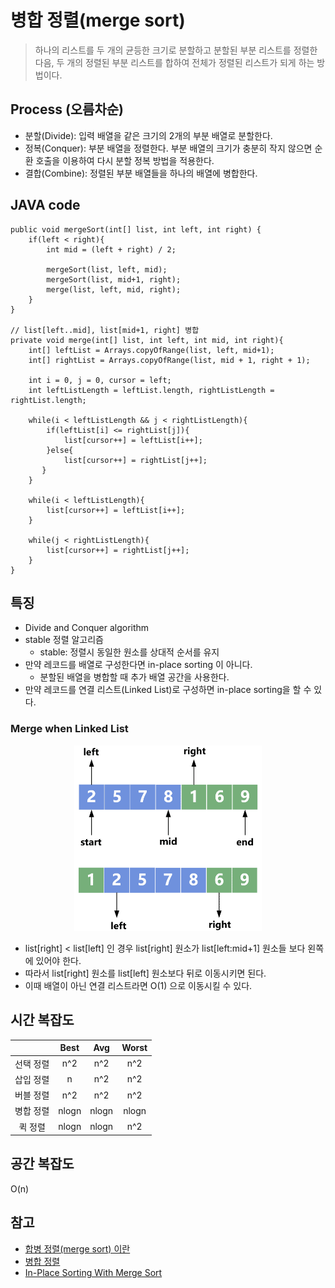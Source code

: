 # 병합 정렬(merge sort)
> 하나의 리스트를 두 개의 균등한 크기로 분할하고 분할된 부분 리스트를 정렬한 다음, 두 개의 정렬된 부분 리스트를 합하여 전체가 정렬된 리스트가 되게 하는 방법이다.

## Process (오름차순)
- 분할(Divide): 입력 배열을 같은 크기의 2개의 부분 배열로 분할한다.
- 정복(Conquer): 부분 배열을 정렬한다. 부분 배열의 크기가 충분히 작지 않으면 순환 호출을 이용하여 다시 분할 정복 방법을 적용한다.
- 결합(Combine): 정렬된 부분 배열들을 하나의 배열에 병합한다.

## JAVA code
```
public void mergeSort(int[] list, int left, int right) {
    if(left < right){
        int mid = (left + right) / 2;

        mergeSort(list, left, mid);
        mergeSort(list, mid+1, right);
        merge(list, left, mid, right);
    }
}
    
// list[left..mid], list[mid+1, right] 병합
private void merge(int[] list, int left, int mid, int right){
    int[] leftList = Arrays.copyOfRange(list, left, mid+1);
    int[] rightList = Arrays.copyOfRange(list, mid + 1, right + 1);

    int i = 0, j = 0, cursor = left;
    int leftListLength = leftList.length, rightListLength = rightList.length;

    while(i < leftListLength && j < rightListLength){
        if(leftList[i] <= rightList[j]){
            list[cursor++] = leftList[i++];
        }else{
            list[cursor++] = rightList[j++];
       }
    }

    while(i < leftListLength){
        list[cursor++] = leftList[i++];
    }

    while(j < rightListLength){
        list[cursor++] = rightList[j++];
    }
}
```

## 특징
- Divide and Conquer algorithm
- stable 정렬 알고리즘
    - stable: 정렬시 동일한 원소를 상대적 순서를 유지
- 만약 레코드를 배열로 구성한다면 in-place sorting 이 아니다.
  - 분할된 배열을 병합할 때 추가 배열 공간을 사용한다.
- 만약 레코드를 연결 리스트(Linked List)로 구성하면 in-place sorting을 할 수 있다.


### Merge when Linked List
<p align="center">
  <img src="../../asset/algorithm/sorting/merge_sort_1.png" alt="merge when linked list" width="300">
</p>

- list[right] < list[left]  인 경우 list[right] 원소가 list[left:mid+1] 원소들 보다 왼쪽에 있어야 한다.
- 따라서 list[right] 원소를 list[left] 원소보다 뒤로 이동시키면 된다.
- 이때 배열이 아닌 연결 리스트라면 O(1) 으로 이동시킬 수 있다.

## 시간 복잡도
||Best|Avg|Worst|
|:---:|:---:|:---:|:---:|
|선택 정렬|n^2|n^2|n^2|
|삽입 정렬|n|n^2|n^2|
|버블 정렬|n^2|n^2|n^2|
|병합 정렬|nlogn|nlogn|nlogn|
|퀵 정렬|nlogn|nlogn|n^2|

## 공간 복잡도
O(n)

## 참고
- [합병 정렬(merge sort) 이란](https://gmlwjd9405.github.io/2018/05/08/algorithm-merge-sort.html)  
- [병합 정렬](https://gyoogle.dev/blog/algorithm/Merge%20Sort.html)  
- [In-Place Sorting With Merge Sort](https://www.baeldung.com/cs/merge-sort-in-place)  